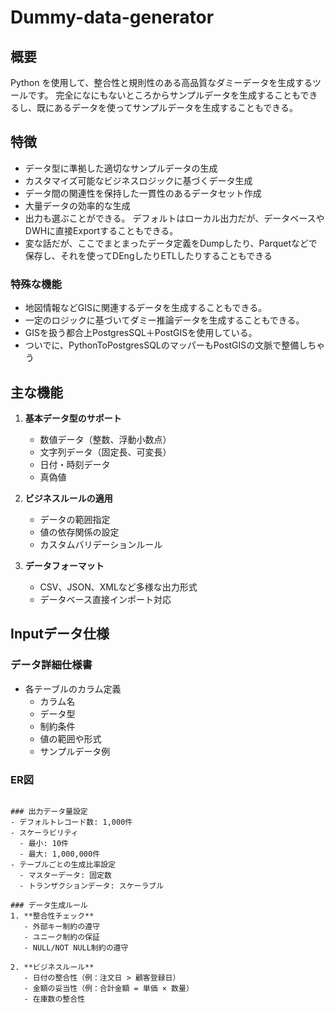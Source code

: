 # Dummy-data-generator

## 概要
Python を使用して、整合性と規則性のある高品質なダミーデータを生成するツールです。
完全になにもないところからサンプルデータを生成することもできるし、既にあるデータを使ってサンプルデータを生成することもできる。


## 特徴
- データ型に準拠した適切なサンプルデータの生成
- カスタマイズ可能なビジネスロジックに基づくデータ生成
- データ間の関連性を保持した一貫性のあるデータセット作成
- 大量データの効率的な生成
- 出力も選ぶことができる。 デフォルトはローカル出力だが、データベースやDWHに直接Exportすることもできる。
- 変な話だが、ここでまとまったデータ定義をDumpしたり、Parquetなどで保存し、それを使ってDEngしたりETLしたりすることもできる

### 特殊な機能
- 地図情報などGISに関連するデータを生成することもできる。
- 一定のロジックに基づいてダミー推論データを生成することもできる。
- GISを扱う都合上PostgresSQL＋PostGISを使用している。
- ついでに、PythonToPostgresSQLのマッパーもPostGISの文脈で整備しちゃう



## 主な機能
1. **基本データ型のサポート**
   - 数値データ（整数、浮動小数点）
   - 文字列データ（固定長、可変長）
   - 日付・時刻データ
   - 真偽値

2. **ビジネスルールの適用**
   - データの範囲指定
   - 値の依存関係の設定
   - カスタムバリデーションルール

3. **データフォーマット**
   - CSV、JSON、XMLなど多様な出力形式
   - データベース直接インポート対応

## Inputデータ仕様

### データ詳細仕様書
- 各テーブルのカラム定義
  - カラム名
  - データ型
  - 制約条件
  - 値の範囲や形式
  - サンプルデータ例

### ER図
```

### 出力データ量設定
- デフォルトレコード数: 1,000件
- スケーラビリティ
  - 最小: 10件
  - 最大: 1,000,000件
- テーブルごとの生成比率設定
  - マスターデータ: 固定数
  - トランザクションデータ: スケーラブル

### データ生成ルール
1. **整合性チェック**
   - 外部キー制約の遵守
   - ユニーク制約の保証
   - NULL/NOT NULL制約の遵守

2. **ビジネスルール**
   - 日付の整合性（例：注文日 > 顧客登録日）
   - 金額の妥当性（例：合計金額 = 単価 × 数量）
   - 在庫数の整合性